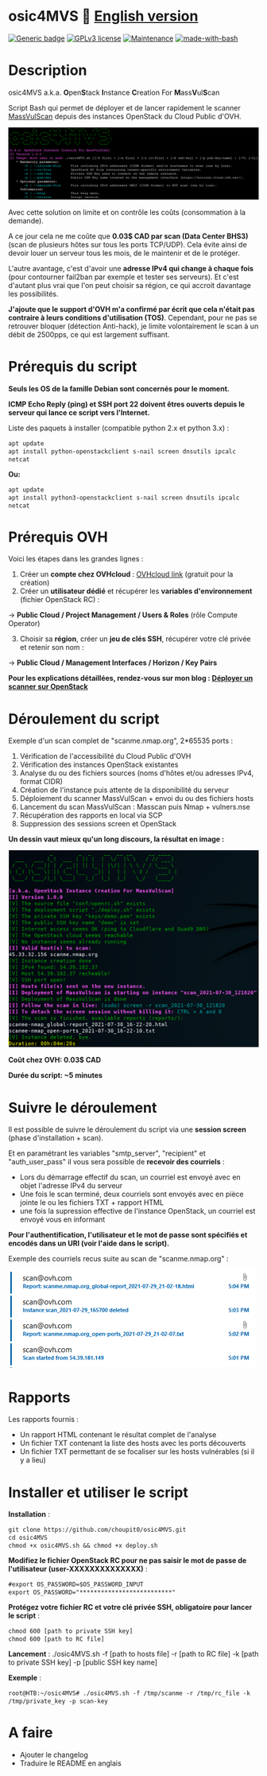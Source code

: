 # osic4MVS :bat: [English version](https://github.com/choupit0/osic4MVS/blob/master/README-EN.md)
[![Generic badge](https://img.shields.io/badge/Version-1.0-<COLOR>.svg)](https://github.com/choupit0/osic4MVS/releases)
[![GPLv3 license](https://img.shields.io/badge/License-GPLv3-blue.svg)](https://github.com/choupit0/osic4MVS/blob/master/LICENSE)
[![Maintenance](https://img.shields.io/badge/Maintained%3F-yes-green.svg)](https://github.com/choupit0/osic4MVS/graphs/commit-activity)
[![made-with-bash](https://img.shields.io/badge/Made%20with-Bash-1f425f.svg)](https://www.gnu.org/software/bash/)
# Description
osic4MVS a.k.a. **O**pen**S**tack **I**nstance **C**reation For **M**ass**V**ul**S**can

Script Bash qui permet de déployer et de lancer rapidement le scanner [MassVulScan](https://github.com/choupit0/MassVulScan "MassVulScan: quickly identify your open ports and if they are vulnerable") depuis des instances OpenStack du Cloud Public d'OVH.

![Example Menu](screenshots/Menu_1-0.PNG)

Avec cette solution on limite et on contrôle les coûts (consommation à la demande).

A ce jour cela ne me coûte que **0.03$ CAD par scan (Data Center BHS3)** (scan de plusieurs hôtes sur tous les ports TCP/UDP). Cela évite ainsi de devoir louer un serveur tous les mois, de le maintenir et de le protéger.

L'autre avantage, c'est d'avoir une **adresse IPv4 qui change à chaque fois** (pour contourner fail2ban par exemple et tester ses serveurs). Et c'est d'autant plus vrai que l'on peut choisir sa région, ce qui accroit davantage les possibilités.

**J'ajoute que le support d'OVH m'a confirmé par écrit que cela n'était pas contraire à leurs conditions d'utilisation (TOS)**. Cependant, pour ne pas se retrouver bloquer (détection Anti-hack), je limite volontairement le scan à un débit de 2500pps, ce qui est largement suffisant.

# Prérequis du script
**Seuls les OS de la famille Debian sont concernés pour le moment.**

**ICMP Echo Reply (ping) et SSH port 22 doivent êtres ouverts depuis le serveur qui lance ce script vers l'Internet.**

Liste des paquets à installer (compatible python 2.x et python 3.x) :
```
apt update
apt install python-openstackclient s-nail screen dnsutils ipcalc netcat
```
**Ou:**
```
apt update
apt install python3-openstackclient s-nail screen dnsutils ipcalc netcat
```

# Prérequis OVH
Voici les étapes dans les grandes lignes : 

1) Créer un **compte chez OVHcloud** : [OVHcloud link](https://ca.ovh.com/manager/public-cloud "OVHcloud link to create account") (gratuit pour la création)
2) Créer un **utilisateur dédié** et récupérer les **variables d'environnement** (fichier OpenStack RC) :

-> **Public Cloud / Project Management / Users & Roles** (rôle Compute Operator)

3) Choisir sa **région**, créer un **jeu de clés SSH**, récupérer votre clé privée et retenir son nom :

-> **Public Cloud / Management Interfaces / Horizon / Key Pairs**

**Pour les explications détaillées, rendez-vous sur mon blog : [Déployer un scanner sur OpenStack](https://hack2know.how/2021/07/deployer-un-scanner-sur-openstack-api-ovh "Déployer un scanner sur OpenStack via l'API OVH")**

# Déroulement du script
Exemple d'un scan complet de "scanme.nmap.org", 2*65535 ports :
1) Vérification de l'accessibilité du Cloud Public d'OVH
2) Vérification des instances OpenStack existantes
3) Analyse du ou des fichiers sources (noms d'hôtes et/ou adresses IPv4, format CIDR)
4) Création de l'instance puis attente de la disponibilité du serveur
5) Déploiement du scanner MassVulScan + envoi du ou des fichiers hosts
6) Lancement du scan MassVulScan : Masscan puis Nmap + vulners.nse
7) Récupération des rapports en local via SCP
8) Suppression des sessions screen et OpenStack

**Un dessin vaut mieux qu'un long discours, la résultat en image :**

![Example Full-script](screenshots/Full-script.PNG)

**Coût chez OVH: 0.03$ CAD**

**Durée du script: ~5 minutes**

# Suivre le déroulement
Il est possible de suivre le déroulement du script via une **session screen** (phase d'installation + scan).

Et en paramétrant les variables "smtp_server", "recipient" et "auth_user_pass" il vous sera possible de **recevoir des courriels** :
- Lors du démarrage effectif du scan, un courriel est envoyé avec en objet l'adresse IPv4 du serveur
- Une fois le scan terminé, deux courriels sont envoyés avec en pièce jointe le ou les fichiers TXT + rapport HTML
- une fois la supression effective de l'instance OpenStack, un courriel est envoyé vous en informant

**Pour l'authentification, l'utilisateur et le mot de passe sont spécifiés et encodés dans un URI (voir l'aide dans le script).**

Exemple des courriels recus suite au scan de "scanme.nmap.org" :

![Example Full-script](screenshots/Courriels.PNG)

# Rapports
Les rapports fournis :
- Un rapport HTML contenant le résultat complet de l'analyse
- Un fichier TXT contenant la liste des hosts avec les ports découverts
- Un fichier TXT permettant de se focaliser sur les hosts vulnérables (si il y a lieu)

# Installer et utiliser le script
**Installation** :
```
git clone https://github.com/choupit0/osic4MVS.git
cd osic4MVS
chmod +x osic4MVS.sh && chmod +x deploy.sh
```

**Modifiez le fichier OpenStack RC pour ne pas saisir le mot de passe de l'utilisateur (user-XXXXXXXXXXXXXX)** :
```
#export OS_PASSWORD=$OS_PASSWORD_INPUT
export OS_PASSWORD="**************************"
```

**Protégez votre fichier RC et votre clé privée SSH, obligatoire pour lancer le script** :
```
chmod 600 [path to private SSH key]
chmod 600 [path to RC file]
```

**Lancement** :
./osic4MVS.sh -f [path to hosts file] -r [path to RC file] -k [path to private SSH key] -p [public SSH key name]

**Exemple** :
```
root@HTB:~/osic4MVS# ./osic4MVS.sh -f /tmp/scanme -r /tmp/rc_file -k /tmp/private_key -p scan-key
```

# A faire
- Ajouter le changelog
- Traduire le README en anglais

